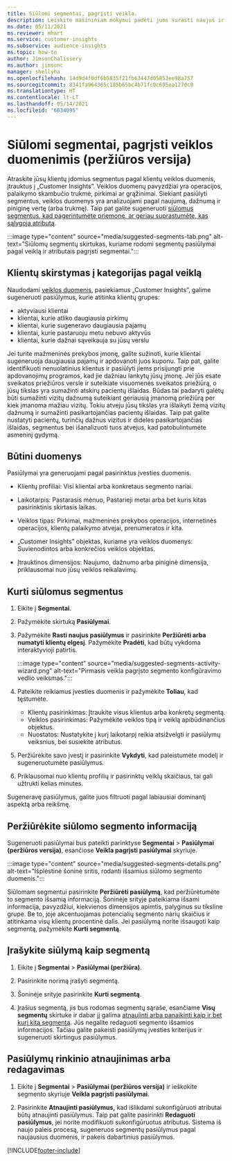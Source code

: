 ```yaml
---
title: Siūlomi segmentai, pagrįsti veikla.
description: Leiskite mašininiam mokymui padėti jums surasti naujus ir įdomius segmentus, pagrįstus klientų veikla.
ms.date: 05/11/2021
ms.reviewer: mhart
ms.service: customer-insights
ms.subservice: audience-insights
ms.topic: how-to
author: JimsonChalissery
ms.author: jimsonc
manager: shellyha
ms.openlocfilehash: 14d9d4f0df6b5835f21fb63447d05853ee98a757
ms.sourcegitcommit: 8341fa964365c185b65bc4b71fc0c695ea127dc0
ms.translationtype: HT
ms.contentlocale: lt-LT
ms.lasthandoff: 05/14/2021
ms.locfileid: "6034095"
---
```

# <a name="suggested-segments-based-on-activity-data-preview"></a>Siūlomi segmentai, pagrįsti veiklos duomenimis (peržiūros versija)

Atraskite jūsų klientų įdomius segmentus pagal klientų veiklos duomenis, įtrauktus į „Customer Insights”. Veiklos duomenų pavyzdžiai yra operacijos, palaikymo skambučio trukmė, pirkimai ar grąžinimai. Siekiant pasiūlyti segmentus, veiklos duomenys yra analizuojami pagal naujumą, dažnumą ir piniginę vertę (arba trukmę). Taip pat galite sugeneruoti [siūlomus segmentus, kad pagerintumėte priemonę, ar geriau suprastumėte, kas sąlygoja atributą](suggested-segments.md).

:::image type="content" source="media/suggested-segments-tab.png" alt-text="Siūlomų segmentų skirtukas, kuriame rodomi segmentų pasiūlymai pagal veiklą ir atributais pagrįsti segmentai.":::

## <a name="categorize-customers-by-activity"></a>Klientų skirstymas į kategorijas pagal veiklą

Naudodami [veiklos duomenis](activities.md), pasiekiamus „Customer Insights”, galime sugeneruoti pasiūlymus, kurie atitinka klientų grupes:

- aktyviausi klientai 
- klientai, kurie atliko daugiausia pirkimų 
- klientai, kurie sugeneravo daugiausia pajamų 
- klientai, kurie pastaruoju metu nebuvo aktyvūs 
- klientai, kurie dažnai sąveikauja su jūsų verslu  

Jei turite mažmeninės prekybos įmonę, galite sužinoti, kurie klientai sugeneruoja daugiausia pajamų ir apdovanoti juos kuponu. Taip pat, galite identifikuoti nenuolatinius klientus ir pasiūlyti jiems prisijungti prie apdovanojimų programos, kad jie dažniau lankytų jūsų įmonę.
Jei jūs esate sveikatos priežiūros versle ir suteikiate visuomenės sveikatos priežiūrą, o jūsų tikslas yra sumažinti atskirų pacientų išlaidas. Būdas tai padaryti galėtų būti sumažinti vizitų dažnumą suteikiant geriausią įmanomą priežiūrą per kiek įmanoma mažiau vizitų. Tokiu atveju jūsų tikslas yra išlaikyti žemą vizitų dažnumą ir sumažinti pasikartojančias pacientų išlaidas. Taip pat galite nustatyti pacientų, turinčių dažnus vizitus ir dideles pasikartojančias išlaidas, segmentus bei išanalizuoti tuos atvejus, kad patobulintumėte asmeninį gydymą. 

## <a name="required-data"></a>Būtini duomenys

Pasiūlymai yra generuojami pagal pasirinktus įvesties duomenis. 

- Klientų profiliai: Visi klientai arba konkretaus segmento nariai. 

- Laikotarpis: Pastarasis mėnuo, Pastarieji metai arba bet kuris kitas pasirinktinis skirtasis laikas.

- Veiklos tipas: Pirkimai, mažmeninės prekybos operacijos, internetinės operacijos, klientų palaikymo atvejai, prenumeratos ir kita.  

- „Customer Insights” objektas, kuriame yra veiklos duomenys: Suvienodintos arba konkrečios veiklos objektas. 

- Įtrauktinos dimensijos: Naujumo, dažnumo arba piniginė dimensija, priklausomai nuo jūsų veiklos reikalavimų.

## <a name="generate-suggested-segments"></a>Kurti siūlomus segmentus

1. Eikite į **Segmentai**.

1. Pažymėkite skirtuką **Pasiūlymai**.

1. Pažymėkite **Rasti naujus pasiūlymus** ir pasirinkite **Peržiūrėti arba numatyti klientų elgesį**. Pažymėkite **Pradėti**, kad būtų vykdoma interaktyvioji patirtis.

   :::image type="content" source="media/suggested-segments-activity-wizard.png" alt-text="Pirmasis veikla pagrįsto segmento konfigūravimo vedlio veiksmas.":::

1. Pateikite reikiamus įvesties duomenis ir pažymėkite **Toliau**, kad tęstumėte.

   - Klientų pasirinkimas: Įtraukite visus klientus arba konkretų segmentą.
   - Veiklos pasirinkimas: Pažymėkite veiklos tipą ir veiklą apibūdinančius objektus.
   - Nuostatos: Nustatykite į kurį laikotarpį reikia atsižvelgti ir pasiūlymų veiksnius, bei susiekite atributus.

1. Peržiūrėkite savo įvestį ir pasirinkite **Vykdyti**, kad paleistumėte modelį ir sugeneruotumėte pasiūlymus.

1. Priklausomai nuo klientų profilių ir pasirinktų veiklų skaičiaus, tai gali užtrukti kelias minutes. 

Sugeneravę pasiūlymus, galite juos filtruoti pagal labiausiai dominantį aspektą arba reikšmę. 

## <a name="view-details-of-a-suggested-segment"></a>Peržiūrėkite siūlomo segmento informaciją

Sugeneruoti pasiūlymai bus pateikti parinktyse **Segmentai** > **Pasiūlymai (peržiūros versija)**, esančiose **Veikla pagrįsti pasiūlymai** skyriuje.

:::image type="content" source="media/suggested-segments-details.png" alt-text="Išplėstinė šoninė sritis, rodanti išsamius siūlomo segmento duomenis.":::

Siūlomam segmentui pasirinkite **Peržiūrėti pasiūlymą**, kad peržiūrėtumėte to segmento išsamią informaciją. Šoninėje srityje pateikiama išsami informacija, pavyzdžiui, kiekvienos dimensijos apimtis, palyginus su tiksline grupe. Be to, joje akcentuojamas potencialių segmento narių skaičius ir atitinkama visų klientų procentinė dalis. Jei pasiūlymą norite išsaugoti kaip segmentą, pažymėkite **Kurti segmentą**.    

## <a name="save-a-suggestion-as-a-segment"></a>Įrašykite siūlymą kaip segmentą

1. Eikite į **Segmentai** > **Pasiūlymai (peržiūra)**.

1. Pasirinkite norimą įrašyti segmentą. 

1. Šoninėje srityje pasirinkite **Kurti segmentą**. 

1. Įrašius segmentą, jis bus rodomas segmentų sąraše, esančiame **Visų segmentų** skirtuke ir dabar jį galima [atnaujinti arba panaikinti kaip ir bet kurį kitą segmentą](segments.md). Jūs negalite redaguoti segmento išsamios informacijos. Tačiau galite pakeisti pasiūlymų įvesties kriterijus ir sugeneruoti skirtingus pasiūlymus.

## <a name="refresh-or-edit-a-set-of-suggestions"></a>Pasiūlymų rinkinio atnaujinimas arba redagavimas

1. Eikite į **Segmentai** > **Pasiūlymai (peržiūros versija)** ir ieškokite segmento skyriuje **Veikla pagrįsti pasiūlymai**.

1. Pasirinkite **Atnaujinti pasiūlymus,** kad išlikdami sukonfigūruoti atributai būtų atnaujinti pasiūlymus. Taip pat galite pasirinkti **Redaguoti pasiūlymus**, jei norite modifikuoti sukonfigūruotus atributus. Sistema iš naujo paleis procesą, sugeneruos segmentų pasiūlymus pagal naujausius duomenis, ir pakeis dabartinius pasiūlymus.

[!INCLUDE[footer-include](../includes/footer-banner.md)]
